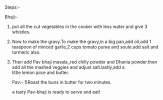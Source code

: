 Steps:-

Bhaji:-
1) put all the cut vegetables in the cooker with less water and give 3 whistles.

2) Now to make the gravy.To make the gravy,in a big pan,add oil,add 1 teaspoon of minced garlic,2 cups tomato puree and soute.add salt and turmeric also.

3) Then add Pav bhaji masala,,red chilly powder and Dhania powder.then add all the mashed veggies and adjust salt.lastly,add a    
   little lemon juice and butter.   

   Pav:-
   1)Roast the buns in butter for two minutes.


   a tasty Pav-bhaji is ready to serve and eat!